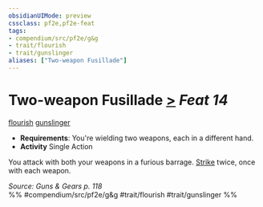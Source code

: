 ```yaml
---
obsidianUIMode: preview
cssclass: pf2e,pf2e-feat
tags:
- compendium/src/pf2e/g&g
- trait/flourish
- trait/gunslinger
aliases: ["Two-weapon Fusillade"]
---
```

# Two-weapon Fusillade  [>](rules/core-rulebook/chapter-9-playing-the-game.md#Actions "Single Action") *Feat 14*  
[flourish](rules/traits/flourish.md "Flourish Combat Trait")  [gunslinger](rules/traits/gunslinger-g-g.md "Gunslinger Class Trait")  

- **Requirements**: You're wielding two weapons, each in a different hand.
- **Activity** Single Action

You attack with both your weapons in a furious barrage. [Strike](rules/actions/strike.md) twice, once with each weapon.

*Source: Guns & Gears p. 118*  
%% #compendium/src/pf2e/g&g #trait/flourish #trait/gunslinger %%